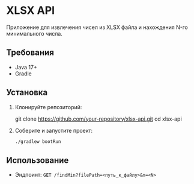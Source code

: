 # XLSX API

Приложение для извлечения чисел из XLSX файла и нахождения N-го минимального числа.

## Требования

- Java 17+
- Gradle

## Установка

1. Клонируйте репозиторий:

    git clone https://github.com/your-repository/xlsx-api.git
    cd xlsx-api

2. Соберите и запустите проект:

    ```bash
    ./gradlew bootRun
    ```

## Использование

- Эндпоинт: `GET /findMin?filePath=<путь_к_файлу>&n=<N>`